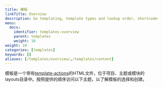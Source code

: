 ```yaml
---
title: 模板
linkTitle: Overview
description: Go templating, template types and lookup order, shortcodes, and data.
menu:
  docs:
    identifier: templates-overview
    parent: templates
    weight: 10
weight: 10
categories: [templates]
keywords: []
aliases: [/templates/overview/,/templates/content]
---
```


模板是一个带有[template-actions](/getting-startment/glossary/#template-action)的HTML文件，位于项目、主题或模块的layouts目录中。按照提供的顺序访问以下主题，以了解模板的选择和创建。
